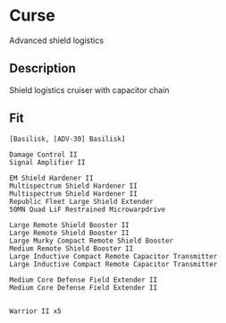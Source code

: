 # Curse
Advanced shield logistics

## Description
Shield logistics cruiser with capacitor chain

## Fit
```
[Basilisk, [ADV-30] Basilisk]

Damage Control II
Signal Amplifier II

EM Shield Hardener II
Multispectrum Shield Hardener II
Multispectrum Shield Hardener II
Republic Fleet Large Shield Extender
50MN Quad LiF Restrained Microwarpdrive

Large Remote Shield Booster II
Large Remote Shield Booster II
Large Murky Compact Remote Shield Booster
Medium Remote Shield Booster II
Large Inductive Compact Remote Capacitor Transmitter
Large Inductive Compact Remote Capacitor Transmitter

Medium Core Defense Field Extender II
Medium Core Defense Field Extender II


Warrior II x5
```
